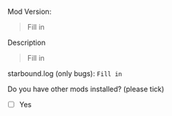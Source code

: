 Mod Version:
> Fill in

Description
> Fill in

starbound.log (only bugs):
`Fill in`

Do you have other mods installed? (please tick)
- [ ] Yes